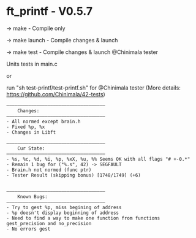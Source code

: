 # ft_printf - V0.5.7

-> make - Compile only

-> make launch - Compile changes & launch

-> make test - Compile changes & launch @Chinimala tester

Units tests in main.c 

or 

run "sh test-printf/test-printf.sh" for @Chinimala tester
(More details: https://github.com/Chinimala/42-tests)


    ————————————————————————————————————
    	Changes:
    ————————————————————————————————————
	- All normed except brain.h
	- Fixed %p, %x
	- Changes in Libft

    ————————————————————————————————————
		Cur State:
	————————————————————————————————————
    - %s, %c, %d, %i, %p, %xX, %u, %% Seems OK with all flags "# +-0.*"
	- Remain 1 bug for ("%.s", 42) -> SEGFAULT
	- Brain.h not normed (func ptr)
	- Tester Result (skipping bonus) [1748/1749] (+6)


	————————————————————————————————————
    	Known Bugs:
	————————————————————————————————————
    - Try to gest %p, miss begining of address
    - %p doesn't display beginning of address
    - Need to find a way to make one function from functions gest_precision and no_precision
    - No errors gest
